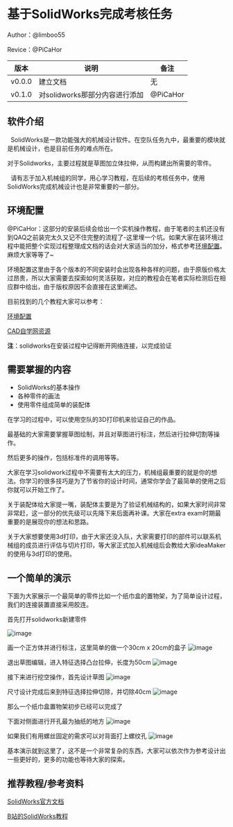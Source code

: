 # 基于SolidWorks完成考核任务

Author：@limboo55 

Revice：@PiCaHor

| 版本 | 说明 |备注|
| ---- | ---- | ---- |
| v0.0.0 | 建立文档 |无|
| v0.1.0 | 对solidworks那部分内容进行添加 | @PiCaHor |



## 软件介绍
&nbsp;&nbsp;SolidWorks是一款功能强大的机械设计软件。在空队任务九中，最重要的模块就是机械设计，也是目前任务的难点所在。 

​	对于Solidworks，主要过程就是草图加立体拉伸，从而构建出所需要的零件。

&nbsp;&nbsp;请有志于加入机械组的同学，用心学习教程，在后续的考核任务中，使用SolidWorks完成机械设计也是非常重要的一部分。
## 环境配置
@PiCaHor：这部分的安装后续会给出一个实机操作教程，由于笔者的主机还没有到QAQ之前装完太久又记不住完整的流程了-这里埋一个坑。如果大家在装环境过程中能把整个实现过程整理成文档的话会对大家适当的加分，格式参考[环境配置](./环境配置与准备.md)。麻烦大家等等了~

环境配置这里由于各个版本的不同安装时会出现各种各样的问题，由于原版价格太过昂贵，所以大家需要去探索如何灵活获取，对应的教程会在笔者实际检测后在相应群中给出，由于版权原因不会直接在这里阐述。 

目前找到的几个教程大家可以参考：

[环境配置](https://www.bilibili.com/video/BV1gZ4y1w76v/?spm_id_from=333.788.recommend_more_video.-1&vd_source=28eca9a455dd3210d721b4694d3c4aa1)

[CAD自学网资源](https://www.cadzxw.com/43009.html)

**注**：solidworks在安装过程中记得断开网络连接，以完成验证

## 需要掌握的内容
* SolidWorks的基本操作
* 各种零件的画法
* 使用零件组成简单的装配体  

在学习的过程中，可以使用空队的3D打印机来验证自己的作品。

最基础的大家需要掌握草图绘制，并且对草图进行标注，然后进行拉伸切割等操作。

然后更多的操作，包括标准件的调用等等。 

大家在学习solidwork过程中不需要有太大的压力，机械组最重要的就是你的想法。你学习的很多技巧是为了节省你的设计时间，通常你学会了最简单的使用之后你就可以开始工作了。

关于装配体给大家提一嘴，装配体主要是为了验证机械结构的，如果大家时间非常非常赶，这一部分的优先级可以先降下来后面再补课。大家在extra exam时期最重要的是展现你的想法和思路。

关于大家想要使用3d打印，由于大家还没入队，大家需要打印的部件可以联系机械组的成员进行评估与切片打印，等大家正式加入机械组后会教给大家ideaMaker的使用与3d打印的使用。 



## 一个简单的演示

下面为大家展示一个最简单的零件比如一个纸巾盒的置物架，为了简单设计过程，我们的连接装置直接采用胶连。

首先打开solidworks新建零件

![image](./image/sd1.png)

画一个正方体并进行标注，这里简单的做一个30cm x 20cm的盒子
![image](./image/sd2.png)

退出草图编辑，进入特征选择凸台拉伸，长度为50cm
![image](./image/sd3.png)

接下来进行挖空操作，首先设计草图
![image](./image/sd4.png)

尺寸设计完成后来到特征选择拉伸切除，并切除40cm
![image](./image/sd5.png)

那么一个纸巾盒置物架初步已经可以完成了

下面对侧面进行开孔最为抽纸的地方
![image](./image/sd6.png)

如果我们有用螺丝固定的需求可以对背面打上螺纹孔
![image](./image/sd7.jpg)

基本演示就到这里了，这不是一个非常复杂的东西，大家可以依次作为参考设计出一些更好的，更多的功能也等待大家的探索。

## 推荐教程/参考资料
[SolidWorks官方文档](https://help.solidworks.com/2020/Chinese-simplified/SolidWorks/sldworks/r_help.htm)  

[B站的SolidWorks教程](https://www.bilibili.com/video/BV1iw411Z7HZ?spm_id_from=333.337.search-card.all.click&vd_source=28eca9a455dd3210d721b4694d3c4aa1)



